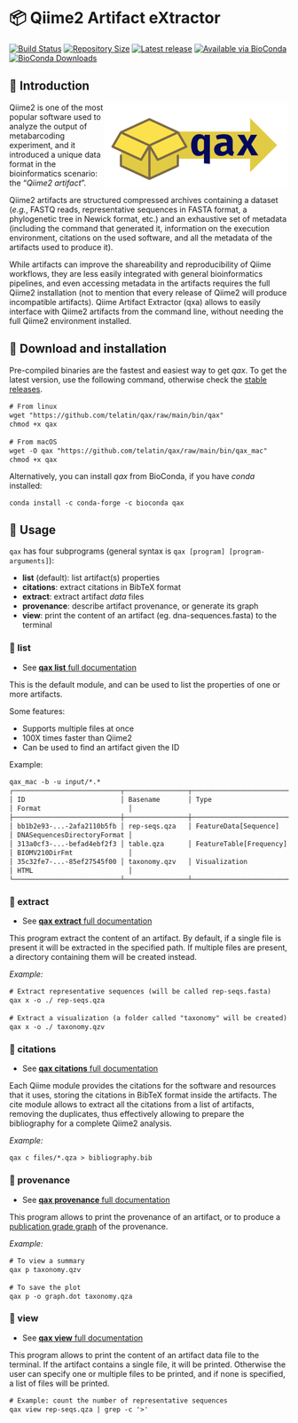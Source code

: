 # :package: Qiime2 Artifact eXtractor

[![Build Status](https://travis-ci.org/telatin/qax.svg?branch=main)](https://travis-ci.org/telatin/qax)
[![Repository Size](https://img.shields.io/github/languages/code-size/telatin/qax)](https://github.com/telatin/qax)
[![Latest release](https://img.shields.io/github/v/release/telatin/qax)](https://github.com/telatin/qax/releases)
[![Available via BioConda](https://img.shields.io/conda/vn/bioconda/qax)](https://bioconda.github.io/recipes/qax/README.html)
[![BioConda Downloads](https://img.shields.io/conda/dn/bioconda/qax)](https://bioconda.github.io/recipes/qax/README.html)

## :book: Introduction

<img alt="qax logo" align="right" width="333" height="153" src="https://raw.githubusercontent.com/telatin/qax/main/pages/qax.png">

Qiime2 is one of the most popular software used to analyze the output of metabarcoding experiment, and it introduced a unique data format in the bioinformatics scenario: the “_Qiime2 artifact_”.

Qiime2 artifacts are structured compressed archives containing a dataset (_e.g._, FASTQ reads, representative sequences in FASTA format, a phylogenetic tree in Newick format, etc.) and an exhaustive set of metadata (including the command that generated it, information on the execution environment, citations on the used software, and all the metadata of the artifacts used to produce it). 

While artifacts can improve the shareability and reproducibility of Qiime workflows, they are less easily integrated with general bioinformatics pipelines, and even accessing metadata in the artifacts requires the full Qiime2 installation (not to mention that every release of Qiime2 will produce incompatible artifacts). Qiime Artifact Extractor (qxa) allows to easily interface with Qiime2 artifacts from the command line, without needing the full Qiime2 environment installed. 


## :floppy_disk: Download and installation

Pre-compiled binaries are the fastest and easiest way to get _qax_. To get the latest version, 
use the following command, otherwise check the [stable releases](https://github.com/telatin/qax/releases).  


```
# From linux
wget "https://github.com/telatin/qax/raw/main/bin/qax"
chmod +x qax

# From macOS
wget -O qax "https://github.com/telatin/qax/raw/main/bin/qax_mac"
chmod +x qax
```

Alternatively, you can install _qax_ from BioConda, if you have _conda_ installed:
```
conda install -c conda-forge -c bioconda qax
```

## :book: Usage

`qax` has four subprograms (general syntax is `qax [program] [program-arguments]`):

- **list** (default): list artifact(s) properties
- **citations**: extract citations in BibTeX format
- **extract**: extract artifact _data_ files
- **provenance**: describe artifact provenance, or generate its graph
- **view**: print the content of an artifact (eg. dna-sequences.fasta) to the terminal


### :page_facing_up: list


* See [**qax list** full documentation](docs/list.md)

This is the default module, and can be used to list the properties of one or more artifacts.

Some features:
* Supports multiple files at once
* 100X times faster than Qiime2
* Can be used to find an artifact given the ID 

Example:
```
qax_mac -b -u input/*.*
┌───────────────────────────┬────────────────┬─────────────────────────┬─────────────────────────────┐
│ ID                        │ Basename       │ Type                    │ Format                      │
├───────────────────────────┼────────────────┼─────────────────────────┼─────────────────────────────┤
│ bb1b2e93-...-2afa2110b5fb │ rep-seqs.qza   │ FeatureData[Sequence]   │ DNASequencesDirectoryFormat │
│ 313a0cf3-...-befad4ebf2f3 │ table.qza      │ FeatureTable[Frequency] │ BIOMV210DirFmt              │
│ 35c32fe7-...-85ef27545f00 │ taxonomy.qzv   │ Visualization           │ HTML                        │
└───────────────────────────┴────────────────┴─────────────────────────┴─────────────────────────────┘
```

### :page_facing_up: extract


* See [**qax extract** full documentation](pages/extract.md)

This program extract the content of an artifact. By default, if a single file is present it will be extracted in the specified path. If multiple files are present, a directory containing them will be created instead.

_Example:_
```
# Extract representative sequences (will be called rep-seqs.fasta)
qax x -o ./ rep-seqs.qza

# Extract a visualization (a folder called "taxonomy" will be created)
qax x -o ./ taxonomy.qzv
```

### :page_facing_up: citations

* See [**qax citations** full documentation](pages/cite.md)

Each Qiime module provides the citations for the software and resources that it uses, storing the citations in BibTeX format inside the artifacts. The cite module allows to extract all the citations from a list of artifacts, removing the duplicates, thus effectively allowing to prepare the bibliography for a complete Qiime2 analysis.

_Example:_
```
qax c files/*.qza > bibliography.bib
```

### :page_facing_up: provenance

* See [**qax provenance** full documentation](pages/provenance.md)

This program allows to print the provenance of an artifact, or to produce a [publication grade graph](docs/qax-provenance.png) of the provenance.

_Example:_
```
# To view a summary
qax p taxonomy.qzv 

# To save the plot
qax p -o graph.dot taxonomy.qza
```


### :page_facing_up: view

* See [**qax view** full documentation](pages/view.md)

This program allows to print the content of an artifact data file to the terminal.
If the artifact contains a single file, it will be printed. Otherwise the user can specify one or multiple files to be printed, and if none
is specified, a list of files will be printed.

```
# Example: count the number of representative sequences
qax view rep-seqs.qza | grep -c '>'
```
